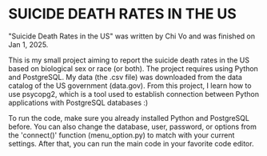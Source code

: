 # SUICIDE DEATH RATES IN THE US 

"Suicide Death Rates in the US" was written by Chi Vo and was finished on Jan 1, 2025. 

This is my small project aiming to report the suicide death rates in the US based on biological sex or race (or both). The project requires using Python and PostgreSQL. My data (the .csv file) was downloaded from the data catalog of the US government (data.gov). From this project, I learn how to use psycopg2, which is a tool used to establish connection between Python applications with PostgreSQL databases :)

To run the code, make sure you already installed Python and PostgreSQL before. You can also change the database, user, password, or options from the 'connect()' function (menu_option.py) to match with your current settings. After that, you can run the main code in your favorite code editor. 
